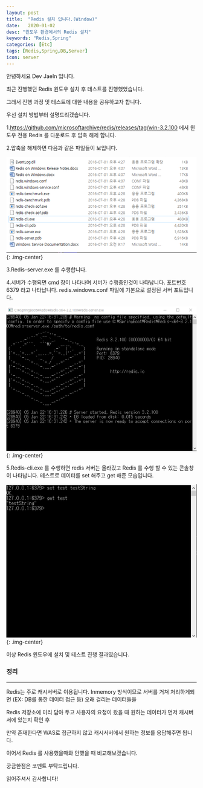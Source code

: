 ```yaml
---
layout: post
title:  "Redis 설치 입니다.(Window)"
date:   2020-01-02
desc: "윈도우 환경에서의 Redis 설치"
keywords: "Redis,Spring"
categories: [Etc]
tags: [Redis,Spring,DB,Server]
icon: server
---
```

안녕하세요 Dev JaeIn 입니다.

최근 진행했던 Redis 윈도우 설치 후 테스트를 진행했었습니다.

그래서 진행 과정 및 테스트에 대한 내용을 공유하고자 합니다.

우선 설치 방법부터 설명드리겠습니다.

1.<https://github.com/microsoftarchive/redis/releases/tag/win-3.2.100> 에서 윈도우 전용 Redis 를 다운로드 후 압축 해제 합니다.

2.압축을 해제하면 다음과 같은 파일들이 보입니다.

![](/assets/img/blog/2020-01-05-Redis-Setup/2020-01-05-22-14-41.png){: .img-center}

3.Redis-server.exe 를 수행합니다. 

4.서버가 수행되면 cmd 창이 나타나며 서버가 수행중인것이 나타납니다. 포트번호 6379 라고 나타납니다. redis.windows.conf 파일에 기본으로 설정된 서버 포트입니다.

 ![](/assets/img/blog/2020-01-05-Redis-Setup/2020-01-05-22-17-26.png){: .img-center}


5.Redis-cli.exe 를 수행하면 redis 서버는 올라갔고 Redis 를 수행 할 수 있는 콘솔창이 나타납니다.
   테스트로 데이터를 set 해주고 get 해준 모습입니다. 


![](/assets/img/blog/2020-01-05-Redis-Setup/2020-01-05-22-19-25.png){: .img-center}


이상 Redis 윈도우에 설치 및 테스트 진행 결과였습니다.

### 정리
*** 
Redis는 주로 캐시서버로 이용됩니다. Inmemory 방식이므로 서버를 거쳐 처리하게되면 (EX: DB를 통한 데이터 접근 등) 오래 걸리는 데이터들을 

Redis 저장소에 미리 담아 두고 사용자의 요청이 왔을 때 원하는 데이터가 먼저 캐시버서에 있는지 확인 후 

만약 존재한다면 WAS로 접근하지 않고 캐시서버에서 원하는 정보를 응답해주면 됩니다.

이어서 Redis 를 사용했을때와 안했을 때 비교해보겠습니다.

궁금한점은 코멘트 부탁드립니다. 

읽어주셔서 감사합니다!
